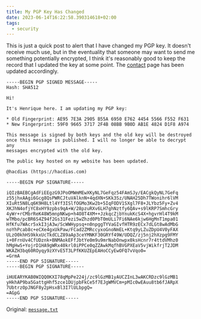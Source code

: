 ```yaml
---
title: My PGP Key Has Changed
date: 2023-06-14T16:22:58.390314618+02:00
tags:
  - security
---
```


This is just a quick post to alert that I have changed my PGP key. It doesn't
receive much use, but in the eventuality that someone may want to send me something
potentially encrypted, I think it's reasonably good to keep the record that I
updated the key at some point. The [contact](/contact) page has been updated accordingly.

<!--more-->

```
-----BEGIN PGP SIGNED MESSAGE-----
Hash: SHA512

Hi!

It's Henrique here. I am updating my PGP key:

* Old Fingerprint: AE95 7E3A 2905 B55A 6950 E762 4454 5566 F552 F631
* New Fingerprint: 59F0 9665 3717 2F4B 08BB 9B0D AB1E 4824 D1F8 A974

This message is signed by both keys and the old key will be destroyed
once this message is published. I will no longer be able to decrypt any
messages encrypted with the old key.

The public key hosted on my website has been updated.

@hacdias (https://hacdias.com)

-----BEGIN PGP SIGNATURE-----

iQIzBAEBCgAdFiEEgzG9JPoOMWmMEwXKyNL7GeFqz54FAmSJy/EACgkQyNL7GeFq
z55jhxAAgi6Gcg8QsPWRCJtuVAlknN+4qdXN+SKk3Sz/UNAH25Dh7TWonihr6lVM
XIuRt5N8Lq6K9H8Ltl4Yf3ISlfOGMo3Kw2b+5IqFODV1SXgl7F8+JLYbz5Fy+Zv4
XKJhN4ofjYC8xHY9zpbs9qA+W/28pzuRXv6LH7ghNztfy6QAv+s9lKRP7SmhcGry
4yWr+rCMbrReK48W5mnpNKwp+h4O8T4XM++JzkqcZjbYnukKcS4X+hgvrHl4T9kM
wTMbo/pcBR6S4Z94f2Gs31Fezi5wZhzd0PbT0mULi7Fi6NAe6kjw6HgMnT1mpa01
HfKfu7WAcr5xkI3jA3w/ScWWHypsq+n0npggTYVaGIvfHTR9zECx7dLGt8wAdMbG
noYhPcab8c+eCXe4gxUkPaw/FCad2ZMRccyxoGnoNmEL+Ktq9yLZuZDpU4V0yFAX
ULzO0khHS9kkxUcTkdCLZ89aAp3ceYMNKF30GRYf49W/UDQZ/zj5nj2hXzpg9FMY
i+0FrnUv4CfUDznk+BNMAokEFfJbtYe0m9u9mrNabOnwpx0ksHcnr7r4ttdVMhz0
hMgHwS+YojrD1HA9gWRx40krl0iPPCe0qZZAwkMqfhBVGPXEaV5vjWikfrjT2JDM
WKAZH3bq60ROyqy9zXYvE5T3LPfKKUZEpEAHoCCyEwOFQ7vVqo0=
=GrmA
-----END PGP SIGNATURE-----
-----BEGIN PGP SIGNATURE-----

iHUEARYKAB0WIQQ0KXI78qMpPe224j/zc9lGzMB1yAUCZInL3wAKCRDzc9lGzMB1
yHkhAP9ba5GattgHhf5zce1DUjpbFkCe5f7EJgWMVCm+pMIc0wEAuu8tb6fJARpX
7UbtrzOpJNGF8y2pHsxBl3I7lULbpgQ=
=AGpG
-----END PGP SIGNATURE-----
```

Original: [`message.txt`](./message.txt)
